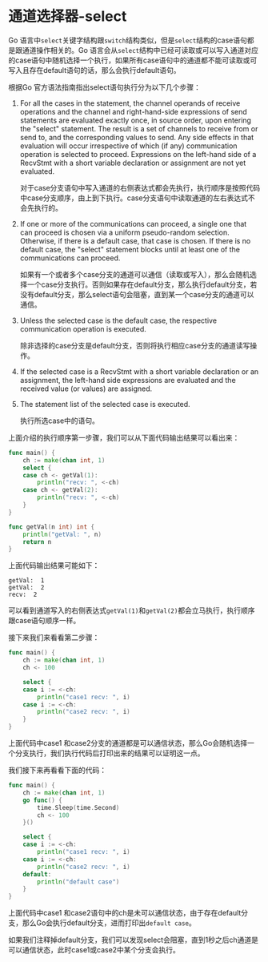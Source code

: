 # 通道选择器-select

Go 语言中`select`关键字结构跟`switch`结构类似，但是`select`结构的case语句都是跟通道操作相关的。Go 语言会从`select`结构中已经可读取或可以写入通道对应的case语句中随机选择一个执行，如果所有case语句中的通道都不能可读取或可写入且存在default语句的话，那么会执行default语句。

根据Go 官方语法指南指出select语句执行分为以下几个步骤：

1. For all the cases in the statement, the channel operands of receive operations and the channel and right-hand-side expressions of send statements are evaluated exactly once, in source order, upon entering the "select" statement. The result is a set of channels to receive from or send to, and the corresponding values to send. Any side effects in that evaluation will occur irrespective of which (if any) communication operation is selected to proceed. Expressions on the left-hand side of a RecvStmt with a short variable declaration or assignment are not yet evaluated.

    对于case分支语句中写入通道的右侧表达式都会先执行，执行顺序是按照代码中case分支顺序，由上到下执行。case分支语句中读取通道的左右表达式不会先执行的。

2.  If one or more of the communications can proceed, a single one that can proceed is chosen via a uniform pseudo-random selection. Otherwise, if there is a default case, that case is chosen. If there is no default case, the "select" statement blocks until at least one of the communications can proceed.

    如果有一个或者多个case分支的通道可以通信（读取或写入），那么会随机选择一个case分支执行。否则如果存在default分支，那么执行default分支，若没有default分支，那么select语句会阻塞，直到某一个case分支的通道可以通信。

3. Unless the selected case is the default case, the respective communication operation is executed.

    除非选择的case分支是default分支，否则将执行相应case分支的通道读写操作。
4. If the selected case is a RecvStmt with a short variable declaration or an assignment, the left-hand side expressions are evaluated and the received value (or values) are assigned.
5. The statement list of the selected case is executed.

    执行所选case中的语句。

上面介绍的执行顺序第一步骤，我们可以从下面代码输出结果可以看出来：

```go
func main() {
	ch := make(chan int, 1)
	select {
	case ch <- getVal(1):
		println("recv: ", <-ch)
	case ch <- getVal(2):
		println("recv: ", <-ch)
	}
}

func getVal(n int) int {
	println("getVal: ", n)
	return n
}
```

上面代码输出结果可能如下：

```
getVal:  1
getVal:  2
recv:  2
```

可以看到通道写入的右侧表达式`getVal(1)`和`getVal(2)`都会立马执行，执行顺序跟case语句顺序一样。

接下来我们来看看第二步骤：

```go
func main() {
	ch := make(chan int, 1)
	ch <- 100

	select {
	case i := <-ch:
		println("case1 recv: ", i)
	case i := <-ch:
		println("case2 recv: ", i)
	}
}
```

上面代码中case1 和case2分支的通道都是可以通信状态，那么Go会随机选择一个分支执行，我们执行代码后打印出来的结果可以证明这一点。

我们接下来再看看下面的代码：

```go
func main() {
	ch := make(chan int, 1)
	go func() {
		time.Sleep(time.Second)
		ch <- 100
	}()

	select {
	case i := <-ch:
		println("case1 recv: ", i)
	case i := <-ch:
		println("case2 recv: ", i)
	default:
		println("default case")
	}
}
```

上面代码中case1 和case2语句中的ch是未可以通信状态，由于存在default分支，那么Go会执行default分支，进而打印出`default case`。

如果我们注释掉default分支，我们可以发现select会阻塞，直到1秒之后ch通道是可以通信状态，此时case1或case2中某个分支会执行。